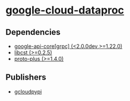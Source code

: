 # [google-cloud-dataproc](https://pypi.org/project/google-cloud-dataproc)

## Dependencies
- [google-api-core[grpc] (<2.0.0dev,>=1.22.0)](packages/g/google-api-core.md)
- [libcst (>=0.2.5)](packages/l/libcst.md)
- [proto-plus (>=1.4.0)](packages/p/proto-plus.md)



## Publishers
- [gcloudpypi](https://pypi.org/user/gcloudpypi)

